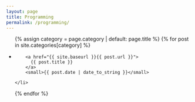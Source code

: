 ```yaml
---
layout: page
title: Programming
permalink: /programming/
---
```


<ul class="post-list">
  
  {% assign category = page.category | default: page.title %}
  {% for post in site.categories[category] %}
    <li>
      
        <a href="{{ site.baseurl }}{{ post.url }}">
          {{ post.title }}
        </a>
        <small>{{ post.date | date_to_string }}</small>
      
    </li>
  {% endfor %}
  
</ul>